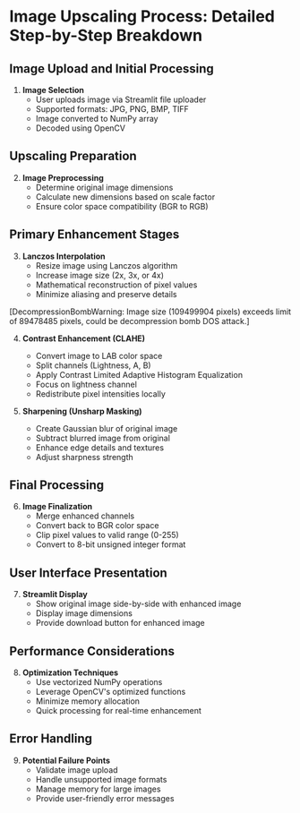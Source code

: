 # Image Upscaling Process: Detailed Step-by-Step Breakdown

## Image Upload and Initial Processing
1. **Image Selection**
   - User uploads image via Streamlit file uploader
   - Supported formats: JPG, PNG, BMP, TIFF
   - Image converted to NumPy array
   - Decoded using OpenCV

## Upscaling Preparation
2. **Image Preprocessing**
   - Determine original image dimensions
   - Calculate new dimensions based on scale factor
   - Ensure color space compatibility (BGR to RGB)

## Primary Enhancement Stages
3. **Lanczos Interpolation**
   - Resize image using Lanczos algorithm
   - Increase image size (2x, 3x, or 4x)
   - Mathematical reconstruction of pixel values
   - Minimize aliasing and preserve details

[DecompressionBombWarning: Image size (109499904 pixels) exceeds limit of 89478485 pixels, could be decompression bomb DOS attack.]

4. **Contrast Enhancement (CLAHE)**
   - Convert image to LAB color space
   - Split channels (Lightness, A, B)
   - Apply Contrast Limited Adaptive Histogram Equalization
   - Focus on lightness channel
   - Redistribute pixel intensities locally

5. **Sharpening (Unsharp Masking)**
   - Create Gaussian blur of original image
   - Subtract blurred image from original
   - Enhance edge details and textures
   - Adjust sharpness strength

## Final Processing
6. **Image Finalization**
   - Merge enhanced channels
   - Convert back to BGR color space
   - Clip pixel values to valid range (0-255)
   - Convert to 8-bit unsigned integer format

## User Interface Presentation
7. **Streamlit Display**
   - Show original image side-by-side with enhanced image
   - Display image dimensions
   - Provide download button for enhanced image

## Performance Considerations
8. **Optimization Techniques**
   - Use vectorized NumPy operations
   - Leverage OpenCV's optimized functions
   - Minimize memory allocation
   - Quick processing for real-time enhancement

## Error Handling
9. **Potential Failure Points**
   - Validate image upload
   - Handle unsupported image formats
   - Manage memory for large images
   - Provide user-friendly error messages

